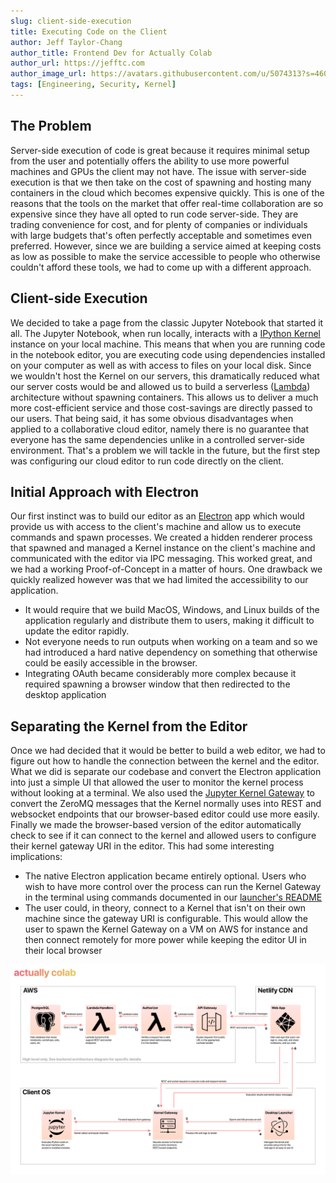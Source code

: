 ```yaml
---
slug: client-side-execution
title: Executing Code on the Client
author: Jeff Taylor-Chang
author_title: Frontend Dev for Actually Colab
author_url: https://jefftc.com
author_image_url: https://avatars.githubusercontent.com/u/5074313?s=460&u=9dc3384482173ab6e158978936d42b440155007e&v=4
tags: [Engineering, Security, Kernel]
---
```


## The Problem

Server-side execution of code is great because it requires minimal setup from the user and potentially offers the ability to use more powerful machines and GPUs the client may not have.
The issue with server-side execution is that we then take on the cost of spawning and hosting many containers in the cloud which becomes expensive quickly.
This is one of the reasons that the tools on the market that offer real-time collaboration are so expensive since they have all opted to run code server-side.
They are trading convenience for cost, and for plenty of companies or individuals with large budgets that's often perfectly acceptable and sometimes even preferred.
However, since we are building a service aimed at keeping costs as low as possible to make the service accessible to people who otherwise couldn't afford these tools, we had to come up with a different approach.

## Client-side Execution

We decided to take a page from the classic Jupyter Notebook that started it all. The Jupyter Notebook, when run locally, interacts with a [IPython Kernel](https://ipython.readthedocs.io/en/stable/) instance on your local machine.
This means that when you are running code in the notebook editor, you are executing code using dependencies installed on your computer as well as with access to files on your local disk.
Since we wouldn't host the Kernel on our servers, this dramatically reduced what our server costs would be and allowed us to build a serverless ([Lambda](https://aws.amazon.com/lambda/)) architecture without spawning containers.
This allows us to deliver a much more cost-efficient service and those cost-savings are directly passed to our users.
That being said, it has some obvious disadvantages when applied to a collaborative cloud editor, namely there is no guarantee that everyone has the same dependencies unlike in a controlled server-side environment.
That's a problem we will tackle in the future, but the first step was configuring our cloud editor to run code directly on the client.

## Initial Approach with Electron

Our first instinct was to build our editor as an [Electron](https://www.electronjs.org/) app which would provide us with access to the client's machine and allow us to execute commands and spawn processes.
We created a hidden renderer process that spawned and managed a Kernel instance on the client's machine and communicated with the editor via IPC messaging.
This worked great, and we had a working Proof-of-Concept in a matter of hours. One drawback we quickly realized however was that we had limited the accessibility to our application.

- It would require that we build MacOS, Windows, and Linux builds of the application regularly and distribute them to users, making it difficult to update the editor rapidly.
- Not everyone needs to run outputs when working on a team and so we had introduced a hard native dependency on something that otherwise could be easily accessible in the browser.
- Integrating OAuth became considerably more complex because it required spawning a browser window that then redirected to the desktop application

## Separating the Kernel from the Editor

Once we had decided that it would be better to build a web editor, we had to figure out how to handle the connection between the kernel and the editor.
What we did is separate our codebase and convert the Electron application into just a simple UI that allowed the user to monitor the kernel process without looking at a terminal.
We also used the [Jupyter Kernel Gateway](https://github.com/jupyter/kernel_gateway) to convert the ZeroMQ messages that the Kernel normally uses into REST and websocket endpoints that our browser-based editor could use more easily.
Finally we made the browser-based version of the editor automatically check to see if it can connect to the kernel and allowed users to configure their kernel gateway URI in the editor.
This had some interesting implications:

- The native Electron application became entirely optional. Users who wish to have more control over the process can run the Kernel Gateway in the terminal using commands documented in our [launcher's README](https://github.com/actually-colab/desktop-launcher#the-kernel-gateway)
- The user could, in theory, connect to a Kernel that isn't on their own machine since the gateway URI is configurable. This would allow the user to spawn the Kernel Gateway on a VM on AWS for instance and then connect remotely for more power while keeping the editor UI in their local browser

![Architecture diagram](https://raw.githubusercontent.com/actually-colab/desktop/master/.readme/img/architecture.png)
